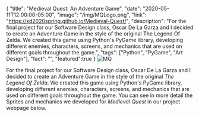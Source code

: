 {
  "title": "Medieval Quest: An Adventure Game",
  "date": "2020-05-11T12:00:00-05:00",
  "image": "/img/MQLogo.png",
  "link": "https://sd2020spring.github.io/Medieval-Quest/",
  "description": "For the final project for our Software Design class, Oscar De La Garza and I decided to create an Adventure Game in the style of the original The Legend Of Zelda. We created this game using Python's PyGame library, developing different enemies, characters, screens, and mechanics that are used on different goals throughout the game.",
  "tags": ["Python", "PyGame", "Art Design"],
  "fact": "",
  "featured":true
}
![MQ](/img/MQImage.png)

For the final project for our Software Design class, Oscar De La Garza and I decided to create an Adventure Game in the style of the original _The Legend Of Zelda_. We created this game using Python's PyGame library, developing different enemies, characters, screens, and mechanics that are used on different goals throughout the game. You can see in more detail the Sprites and mechanics we developed for _Medieval Quest_ in our project webpage below.
